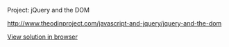 Project: jQuery and the DOM

http://www.theodinproject.com/javascript-and-jquery/jquery-and-the-dom

[View solution in browser](https://rawgit.com/chang-ryan/javascript-snake/master/index.html)
